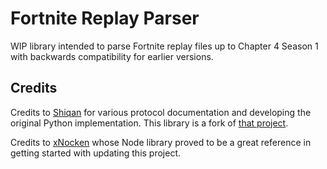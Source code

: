# Fortnite Replay Parser

WIP library intended to parse Fortnite replay files up to Chapter 4 Season 1 with backwards compatibility for earlier versions.

## Credits

Credits to [Shiqan](https://github.com/Shiqan) for various protocol documentation and developing the original Python implementation. This library is a fork of [that project](https://github.com/Shiqan/fortnite-replay-reader).

Credits to [xNocken](https://github.com/xNocken) whose Node library proved to be a great reference in getting started with updating this project.
